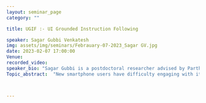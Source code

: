 ```yaml
---
layout: seminar_page
category: ""

title: UGIF :- UI Grounded Instruction Following

speaker: Sagar Gubbi Venkatesh
img: assets/img/seminars/Febrauary-07-2023_Sagar GV.jpg
date: 2023-02-07 17:00:00 
Venue: 
recorded_video: 
speaker_bio: "Sagar Gubbi is a postdoctoral researcher advised by Partha Talukdar at Google Research. His current research is on helping novice users learn how to navigate the Android UI by leveraging large language models. He has previously worked on low-power circuits and imitation learning for robots." 
Topic_abstract:  "New smartphone users have difficulty engaging with it and often use only a limited set of features like calling and messaging. These users are hesitant to explore using the smartphone and rely on experienced users to teach them how to use the phone. However, experienced users are not always around to guide them. To help new users learn how to use the phone on their own, we propose a natural language-based instruction following agent that operates over the UI and shows the user how to perform various tasks. Common how-to questions, such as 'How to block calls from unknown numbers?', are documented on support sites with a sequence of steps in natural language describing what the user should do. We parse these steps using Large Language Models (LLMs) and generate macros that can be executed on-device when the user asks a query. To evaluate this agent, we introduce UGIF-DataSet, a multi-lingual, multi-modal UI grounded dataset for step-by-step task completion on the smartphone. It contains 523 natural language instructions with paired sequences of multilingual UI screens and actions that show how to execute the task in eight languages. We compare the performance of different large language models including PaLM, GPT3, etc. and find that the end-to-end task completion success rate is 48% for English UI but the performance drops to 32% for non-English languages. We analyse the common failure modes of existing models on this task and point out areas for improvement."



---
```


